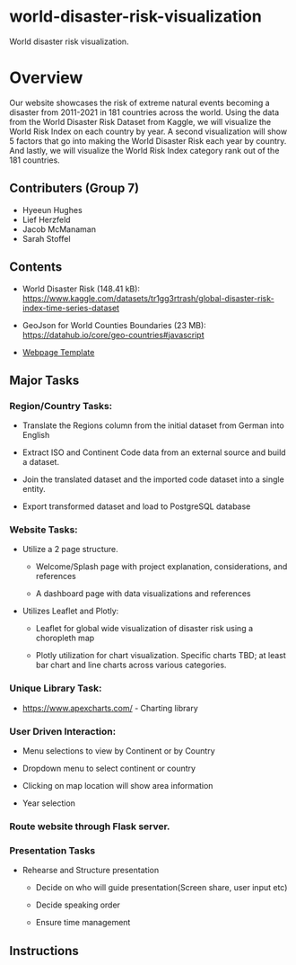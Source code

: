 # world-disaster-risk-visualization
World disaster risk visualization.


# Overview
Our website showcases the risk of extreme natural events becoming a disaster from 2011-2021 in 181 countries across the world. Using the data from the World Disaster Risk Dataset from Kaggle, we will visualize the World Risk Index on each country by year. A second visualization will show 5 factors that go into making the World Disaster Risk each year by country. And lastly, we will visualize the World Risk Index category rank out of the 181 countries.

 


## Contributers (Group 7)
* Hyeeun Hughes
* Lief Herzfeld
* Jacob McManaman
* Sarah Stoffel



## Contents
* World Disaster Risk (148.41 kB): https://www.kaggle.com/datasets/tr1gg3rtrash/global-disaster-risk-index-time-series-dataset

* GeoJson for World Counties Boundaries (23 MB): https://datahub.io/core/geo-countries#javascript

* [Webpage Template](https://docs.google.com/drawings/d/1V-JbIPJy9bdkCUTaHoVpVRal77EPgxBa6xSO4RLJmV4/edit)

## Major Tasks
### Region/Country Tasks:

* Translate the Regions column from the initial dataset from German into English

* Extract ISO and Continent Code data from an external source and build a dataset.

* Join the translated dataset and the imported code dataset into a single entity.

* Export transformed dataset and load to PostgreSQL database

### Website Tasks:

 * Utilize a 2 page structure.
    * Welcome/Splash page with project explanation, considerations,  and references

    * A dashboard page with data visualizations and references
    
* Utilizes Leaflet and Plotly:
    * Leaflet for global wide visualization of disaster risk using a choropleth map

    * Plotly utilization for chart visualization. Specific charts TBD; at least bar chart and line charts across various categories.   

### Unique Library Task:

* https://www.apexcharts.com/ - Charting library

### User Driven Interaction:

* Menu selections to view by Continent or by Country

* Dropdown menu to select continent or country

* Clicking on map location will show area information

* Year selection

### Route website through Flask server.

### Presentation Tasks

* Rehearse and Structure presentation

    * Decide on who will guide presentation(Screen share, user input etc)

    * Decide speaking order

    * Ensure time management



## Instructions







